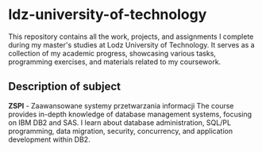 # ldz-university-of-technology
This repository contains all the work, projects, and assignments I complete during my master's studies at Lodz University of Technology. It serves as a collection of my academic progress, showcasing various tasks, programming exercises, and materials related to my coursework.

## Description of subject
**ZSPI** - Zaawansowane systemy przetwarzania informacji
The course provides in-depth knowledge of database management systems, focusing on IBM DB2 and SAS.  I learn about database administration, SQL/PL programming, data migration, security, concurrency, and application development within DB2.
